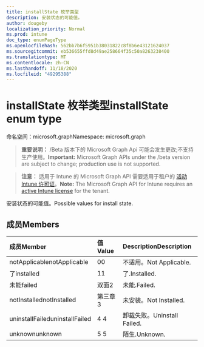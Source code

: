 ```yaml
---
title: installState 枚举类型
description: 安装状态的可能值。
author: dougeby
localization_priority: Normal
ms.prod: intune
doc_type: enumPageType
ms.openlocfilehash: 562bb7b6f5951b38031822c8f8b6e43121624037
ms.sourcegitcommit: eb536655ffd8d49ae258664f35c50a8263238400
ms.translationtype: MT
ms.contentlocale: zh-CN
ms.lasthandoff: 11/18/2020
ms.locfileid: "49295388"
---
```

# <a name="installstate-enum-type"></a><span data-ttu-id="a3728-103">installState 枚举类型</span><span class="sxs-lookup"><span data-stu-id="a3728-103">installState enum type</span></span>

<span data-ttu-id="a3728-104">命名空间：microsoft.graph</span><span class="sxs-lookup"><span data-stu-id="a3728-104">Namespace: microsoft.graph</span></span>

> <span data-ttu-id="a3728-105">**重要说明：** /Beta 版本下的 Microsoft Graph Api 可能会发生更改;不支持生产使用。</span><span class="sxs-lookup"><span data-stu-id="a3728-105">**Important:** Microsoft Graph APIs under the /beta version are subject to change; production use is not supported.</span></span>

> <span data-ttu-id="a3728-106">**注意：** 适用于 Intune 的 Microsoft Graph API 需要适用于租户的 [活动 Intune 许可证](https://go.microsoft.com/fwlink/?linkid=839381)。</span><span class="sxs-lookup"><span data-stu-id="a3728-106">**Note:** The Microsoft Graph API for Intune requires an [active Intune license](https://go.microsoft.com/fwlink/?linkid=839381) for the tenant.</span></span>

<span data-ttu-id="a3728-107">安装状态的可能值。</span><span class="sxs-lookup"><span data-stu-id="a3728-107">Possible values for install state.</span></span>

## <a name="members"></a><span data-ttu-id="a3728-108">成员</span><span class="sxs-lookup"><span data-stu-id="a3728-108">Members</span></span>
|<span data-ttu-id="a3728-109">成员</span><span class="sxs-lookup"><span data-stu-id="a3728-109">Member</span></span>|<span data-ttu-id="a3728-110">值</span><span class="sxs-lookup"><span data-stu-id="a3728-110">Value</span></span>|<span data-ttu-id="a3728-111">Description</span><span class="sxs-lookup"><span data-stu-id="a3728-111">Description</span></span>|
|:---|:---|:---|
|<span data-ttu-id="a3728-112">notApplicable</span><span class="sxs-lookup"><span data-stu-id="a3728-112">notApplicable</span></span>|<span data-ttu-id="a3728-113">0</span><span class="sxs-lookup"><span data-stu-id="a3728-113">0</span></span>|<span data-ttu-id="a3728-114">不适用。</span><span class="sxs-lookup"><span data-stu-id="a3728-114">Not Applicable.</span></span>|
|<span data-ttu-id="a3728-115">了</span><span class="sxs-lookup"><span data-stu-id="a3728-115">installed</span></span>|<span data-ttu-id="a3728-116">1</span><span class="sxs-lookup"><span data-stu-id="a3728-116">1</span></span>|<span data-ttu-id="a3728-117">了.</span><span class="sxs-lookup"><span data-stu-id="a3728-117">Installed.</span></span>|
|<span data-ttu-id="a3728-118">未能</span><span class="sxs-lookup"><span data-stu-id="a3728-118">failed</span></span>|<span data-ttu-id="a3728-119">双面</span><span class="sxs-lookup"><span data-stu-id="a3728-119">2</span></span>|<span data-ttu-id="a3728-120">未能.</span><span class="sxs-lookup"><span data-stu-id="a3728-120">Failed.</span></span>|
|<span data-ttu-id="a3728-121">notInstalled</span><span class="sxs-lookup"><span data-stu-id="a3728-121">notInstalled</span></span>|<span data-ttu-id="a3728-122">第三章</span><span class="sxs-lookup"><span data-stu-id="a3728-122">3</span></span>|<span data-ttu-id="a3728-123">未安装。</span><span class="sxs-lookup"><span data-stu-id="a3728-123">Not Installed.</span></span>|
|<span data-ttu-id="a3728-124">uninstallFailed</span><span class="sxs-lookup"><span data-stu-id="a3728-124">uninstallFailed</span></span>|<span data-ttu-id="a3728-125">4 </span><span class="sxs-lookup"><span data-stu-id="a3728-125">4</span></span>|<span data-ttu-id="a3728-126">卸载失败。</span><span class="sxs-lookup"><span data-stu-id="a3728-126">Uninstall Failed.</span></span>|
|<span data-ttu-id="a3728-127">unknown</span><span class="sxs-lookup"><span data-stu-id="a3728-127">unknown</span></span>|<span data-ttu-id="a3728-128">5 </span><span class="sxs-lookup"><span data-stu-id="a3728-128">5</span></span>|<span data-ttu-id="a3728-129">陌生.</span><span class="sxs-lookup"><span data-stu-id="a3728-129">Unknown.</span></span>|




